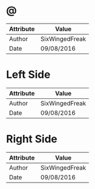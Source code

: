 # @
| Attribute | Value |
| ---  | ---     |
| Author | SixWingedFreak |
| Date | 09/08/2016 |
# Left Side
| Attribute | Value |
| ---  | ---     |
| Author | SixWingedFreak |
| Date | 09/08/2016 |
# Right Side
| Attribute | Value |
| ---  | ---     |
| Author | SixWingedFreak |
| Date | 09/08/2016 |
